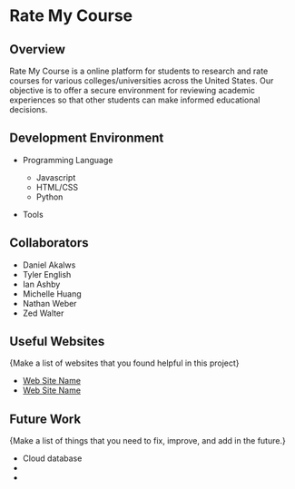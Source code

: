 # Rate My Course
## Overview

Rate My Course is a online platform for students to research and rate courses for various colleges/universities across the United States. Our objective is to offer a secure environment for reviewing academic experiences so that other students can make informed educational decisions.

## Development Environment

- Programming Language 
  - Javascript 
  - HTML/CSS
  - Python
  
- Tools 
  

## Collaborators
- Daniel Akalws
- Tyler English
- Ian Ashby
- Michelle Huang
- Nathan Weber
- Zed Walter
## Useful Websites

{Make a list of websites that you found helpful in this project}
* [Web Site Name](http://url.link.goes.here)
* [Web Site Name](http://url.link.goes.here)

## Future Work

{Make a list of things that you need to fix, improve, and add in the future.}
* Cloud database
* 
* 
​
